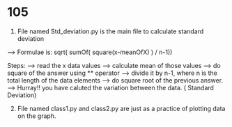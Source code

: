 # 105

1. File named Std_deviation.py is the main file to calculate standard deviation

--> Formulae is: sqrt( sumOf( square(x-meanOfX) ) / n-1))

Steps:
--> read the x data values
--> calculate mean of those values
--> do square of the answer using ** operator
--> divide it by n-1, where n is the total length of the data elements
--> do square root of the previous answer.
--> Hurray!! you have caluted the variation between the data. ( Standard Deviation)


2. File named class1.py and class2.py are just as a practice of plotting data on the graph.
